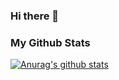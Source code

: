 ### Hi there 👋

### My Github Stats
[![Anurag's github stats](https://github-readme-stats.vercel.app/api?username=Myralllka)](https://github.com/anuraghazra/github-readme-stats)
<!--
**Myralllka/Myralllka** is a ✨ _special_ ✨ repository because its `README.md` (this file) appears on your GitHub profile.

Here are some ideas to get you started:

- 🔭 I’m currently working on ...
- 🌱 I’m currently learning ...
- 👯 I’m looking to collaborate on ...
- 🤔 I’m looking for help with ...
- 💬 Ask me about ...
- 📫 How to reach me: ...
- 😄 Pronouns: ...
- ⚡ Fun fact: ...
-->
